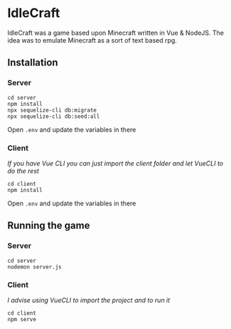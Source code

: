 # IdleCraft

IdleCraft was a game based upon Minecraft written in Vue & NodeJS. The idea was to emulate Minecraft as a sort of text based rpg.


## Installation

### Server

```
cd server
npm install
npx sequelize-cli db:migrate
npx sequelize-cli db:seed:all
```

Open `.env` and update the variables in there

### Client

*If you have Vue CLI you can just import the client folder and let VueCLI to do the rest*

```
cd client
npm install
```

Open `.env` and update the variables in there

## Running the game

### Server

```
cd server
nodemon server.js
```

### Client

*I advise using VueCLI to import the project and to run it*

```
cd client
npm serve
```

